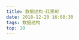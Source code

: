 ```yaml
---
title: 数据结构-红黑树
date: 2018-12-20 16:08:30
tags: 数据结构
top: 10
---
```


<!--二叉平衡树的区别，好处有哪些，红黑树的节点增删...不会-->

